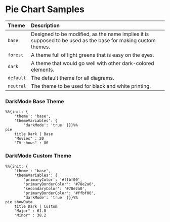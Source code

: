 # Pie Chart Samples

| Theme    | Description |
| :----    |  :--------- |
| `base`    |  Designed to be modified, as the name implies it is supposed to be used as the base for making custom themes. |
| `forest`  |  A theme full of light greens that is easy on the eyes. |
| `dark`    |  A theme that would go well with other dark-colored elements. |
| `default` |  The default theme for all diagrams. |
| `neutral` |  The theme to be used for black and white printing. |


### DarkMode Base Theme
```mermaid
%%{init: {
    'theme': 'base',
    'themeVariables': {
        'darkMode': 'true' }}}%%
pie
    title Dark | Base
    "Movies" : 20
    "TV shows" : 80
```

### DarkMode Custom Theme
```mermaid
%%{init: {
    'theme': 'base',
    'themeVariables': {
        'primaryColor': '#ffbf00',
        'primaryBorderColor': '#78e2a0',
        'secondaryColor': '#78e2a0',
        'primaryBorderColor': '#ffbf00',
        'darkMode': 'true' }}}%%
pie showData
    title Dark | Custom
    "Major" : 61.8
    "Minor" : 38.2
```

